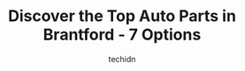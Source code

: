 ---
layout: ampstory
image: https://i0.wp.com/www.auto.or.id/wp-content/uploads/2023/06/total-tire-brantford-inc-0-brantford-1686327420.jpeg?resize=640,853
author: techidn
featured: false
description: Brantford, Ontario, Canada is a haven for Auto Parts enthusiasts, boasting an impressive array of 7 top-notch establishments. Whether youre a seasoned connoisseur or simply curious to explo
title: Discover the Top Auto Parts in Brantford - 7 Options
cover:
   title: Discover the Top Auto Parts in Brantford - 7 Options
   subtitle: AUTO.OR.ID
   background: https://www.auto.or.id/wp-content/uploads/2023/06/total-tire-brantford-inc-0-brantford-1686327420.jpeg

pages: 
 - layout: thirds
   top: <h1>#1 Princess Auto</h1>
   bottom: "<p>Paul and his staff are phenomenal! They go the extra mile to make sure customers are satisfied. They are always super friendly and asking if help is needed.  Their custom</p>"
   background: https://www.auto.or.id/wp-content/uploads/2023/06/total-tire-brantford-inc-1-brantford-1686327421.jpeg
   backgroundblur: true
 - layout: thirds
   top: <h1>#2 A-1 Auto Recyclers</h1>
   bottom: "<p>106 E Old Onondaga Rd E, Brantford, ON N3R 0C1, Canada</p>"
   background: https://www.auto.or.id/wp-content/uploads/2023/06/total-tire-brantford-inc-2-brantford-1686327422.jpeg
   cta:
      link: https://www.auto.or.id/discover-the-top-auto-parts-in-brantford-7-options/
      text: Discover the Top Auto Parts in Brantford - 7 Options
 - layout: thirds
   top: <h1>#3 PartSource</h1>
   bottom: "<p>331 King George Rd, Brantford, ON N3R 5L5, Canada</p>"
   background: https://images.unsplash.com/photo-1632275231320-f1bc3a16a414?ixlib=rb-4.0.3&ixid=MnwxMjA3fDB8MHxwaG90by1wYWdlfHx8fGVufDB8fHx8&auto=format&fit=crop&w=640&h=853&q=80
   cta:
      link: https://www.auto.or.id/discover-the-top-auto-parts-in-brantford-7-options/
      text: Discover the Top Auto Parts in Brantford - 7 Options
 - layout: thirds
   top: <h1>#4 Total Tire brantford inc</h1>
   bottom: "<p>303 Colborne St, Brantford, ON N3S 3N1, Canada</p>"
   background: https://images.unsplash.com/photo-1654159866298-e3c8ee93e43b?ixlib=rb-4.0.3&ixid=MnwxMjA3fDB8MHxwaG90by1wYWdlfHx8fGVufDB8fHx8&auto=format&fit=crop&w=640&h=853&q=80
   cta:
      link: https://www.auto.or.id/discover-the-top-auto-parts-in-brantford-7-options/
      text: Discover the Top Auto Parts in Brantford - 7 Options
 - layout: thirds
   top: <h1>#5 Shermans Auto Parts and Accessories</h1>
   bottom: "<p>156 Clarence St, Brantford, ON N3T 2V8, Canada</p>"
   background: https://images.unsplash.com/photo-1598543877974-8fc727861c38?ixlib=rb-4.0.3&ixid=MnwxMjA3fDB8MHxwaG90by1wYWdlfHx8fGVufDB8fHx8&auto=format&fit=crop&w=640&h=853&q=80
   cta:
      link: https://www.auto.or.id/discover-the-top-auto-parts-in-brantford-7-options/
      text: Discover the Top Auto Parts in Brantford - 7 Options
 - layout: thirds
   top: <h1>#6 NAPA Auto Parts – Whyte Auto Parts Inc.</h1>
   bottom: "<p>17 Woodyatt Dr UNIT 1, Brantford, ON N3R 7K3, Canada</p>"
   background: https://images.unsplash.com/photo-1580014317999-e9f1936787a5?ixlib=rb-4.0.3&ixid=MnwxMjA3fDB8MHxwaG90by1wYWdlfHx8fGVufDB8fHx8&auto=format&fit=crop&w=640&h=853&q=80
   cta:
      link: https://www.auto.or.id/discover-the-top-auto-parts-in-brantford-7-options/
      text: Discover the Top Auto Parts in Brantford - 7 Options
 - layout: thirds
   top: <h1>#7 Carquest Auto Parts</h1>
   bottom: "<p>543 West St, Brantford, ON N3R 6M5, Canada</p>"
   background: https://images.unsplash.com/photo-1618863099278-75222d755814?ixlib=rb-4.0.3&ixid=MnwxMjA3fDB8MHxwaG90by1wYWdlfHx8fGVufDB8fHx8&auto=format&fit=crop&w=640&h=853&q=80
   cta:
      link: https://www.auto.or.id/discover-the-top-auto-parts-in-brantford-7-options/
      text: Discover the Top Auto Parts in Brantford - 7 Options
 - layout: thirds
   middle: Continue reading...
   background: https://images.unsplash.com/photo-1600978257452-c6c0bc8660d4?ixlib=rb-4.0.3&ixid=MnwxMjA3fDB8MHxwaG90by1wYWdlfHx8fGVufDB8fHx8&auto=format&fit=crop&w=640&h=853&q=80
   cta:
      link: https://www.auto.or.id/discover-the-top-auto-parts-in-brantford-7-options/
      text: Discover the Top Auto Parts in Brantford - 7 Options

---